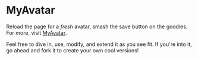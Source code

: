 # MyAvatar


Reload the page for a *fresh* avatar, smash the save button on the goodies. For more, visit [MyAvatar](https://apl-innovation-lab.github.io/MyAvatar/).

Feel free to dive in, use, modify, and extend it as you see fit. If you're into it, go ahead and fork it to create your own cool versions!
